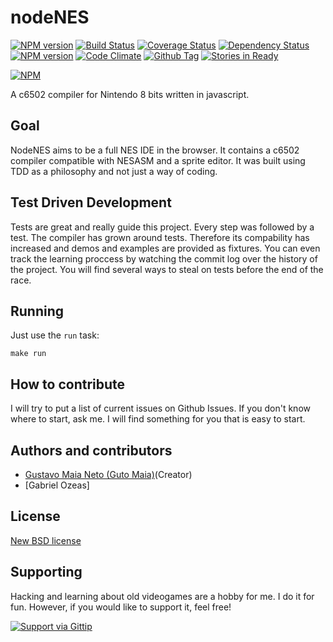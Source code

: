 # nodeNES

[![NPM version](http://img.shields.io/npm/v/nodeNES.svg)](https://www.npmjs.org/package/nodeNES)
[![Build Status](http://img.shields.io/travis/gutomaia/nodeNES.svg)](http://travis-ci.org/gutomaia/nodeNES)
[![Coverage Status](http://img.shields.io/coveralls/gutomaia/nodeNES/master.svg)](https://coveralls.io/r/gutomaia/nodeNES?branch=master)
[![Dependency Status](http://img.shields.io/gemnasium/gutomaia/nodeNES.svg)](https://gemnasium.com/gutomaia/nodeNES)
[![NPM version](http://img.shields.io/npm/dm/nodeNES.svg)](https://www.npmjs.org/package/nodeNES)
[![Code Climate](http://img.shields.io/codeclimate/github/gutomaia/nodeNES.svg)](https://codeclimate.com/github/gutomaia/nodeNES)
[![Github Tag](http://img.shields.io/github/tag/gutomaia/nodeNES.svg)](https://github.com/gutomaia/nodeNES/tags)
[![Stories in Ready](https://badge.waffle.io/gutomaia/nodenes.png?label=ready&title=Ready)](https://waffle.io/gutomaia/nodenes)

[![NPM](https://nodei.co/npm/nodeNES.png?downloads=true)](https://nodei.co/npm/gutomaia/) 



A c6502 compiler for Nintendo 8 bits written in javascript.

## Goal

NodeNES aims to be a full NES IDE in the browser. It contains a c6502 compiler compatible with NESASM and a sprite editor. It was built using TDD as a philosophy and not just a way of coding.

## Test Driven Development

Tests are great and really guide this project. Every step was followed by a test. The compiler has grown around tests. Therefore its compability has increased and demos and examples are provided as fixtures. You can even track the learning proccess by watching the commit log over the history of the project. You will find several ways to steal on tests before the end of the race.

## Running

Just use the `run` task:

```
make run
```

## How to contribute

I will try to put a list of current issues on Github Issues. If you don't know where to start, ask me. I will find something for you that is easy to start.

## Authors and contributors

* [Gustavo Maia Neto (Guto Maia)](http://gutomaia.net)(Creator)
* [Gabriel Ozeas]

## License

[New BSD license](http://www.opensource.org/licenses/bsd-license.php)

## Supporting

Hacking and learning about old videogames are a hobby for me. I do it for fun. However, if you would like to support it, feel free!

[![Support via Gittip](https://rawgithub.com/twolfson/gittip-badge/0.2.0/dist/gittip.png)](https://www.gittip.com/gutomaia/)
